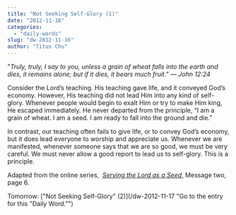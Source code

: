 ```yaml
---
title: "Not Seeking Self-Glory (1)"
date: "2012-11-16"
categories: 
  - "daily-words"
slug: "dw-2012-11-16"
author: "Titus Chu"
---
```


"_Truly, truly, I say to you, unless a grain of wheat falls into the earth and dies, it remains alone; but if it dies, it bears much fruit." — John 12:24_

Consider the Lord’s teaching. His teaching gave life, and it conveyed God’s economy. However, His teaching did not lead Him into any kind of self-glory. Whenever people would begin to exalt Him or try to make Him king, He escaped immediately. He never departed from the principle, “I am a grain of wheat. I am a seed. I am ready to fall into the ground and die.”

In contrast, our teaching often fails to give life, or to convey God’s economy, but it does lead everyone to worship and appreciate us. Whenever we are manifested, whenever someone says that we are so good, we must be very careful. We must never allow a good report to lead us to self-glory. This is a principle.

Adapted from the online series,  _[Serving the Lord as a Seed](/articles-serving-0007 "Go to the listing for this series of articles.")_, Message two, page 6.

Tomorrow: ["Not Seeking Self-Glory" (2)](/dw-2012-11-17 "Go to the entry for this "Daily Word."")
